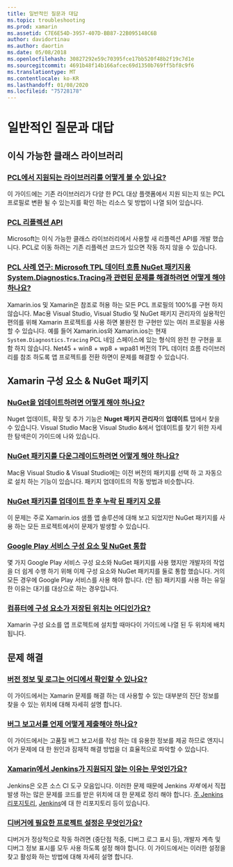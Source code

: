 ```yaml
---
title: 일반적인 질문과 대답
ms.topic: troubleshooting
ms.prod: xamarin
ms.assetid: C7E6E54D-3957-407D-BB87-22B095148C6B
author: davidortinau
ms.author: daortin
ms.date: 05/08/2018
ms.openlocfilehash: 30827292e59c70395fce17bb520f48b2f19c7d1e
ms.sourcegitcommit: 4691b48f14b166afcec69d1350b769ff5bf8c9f6
ms.translationtype: MT
ms.contentlocale: ko-KR
ms.lasthandoff: 01/08/2020
ms.locfileid: "75728178"
---
```

# <a name="general-frequently-asked-questions"></a>일반적인 질문과 대답

## <a name="portable-class-libraries"></a>이식 가능한 클래스 라이브러리

### <a name="how-can-i-view-what-libraries-are-supported-in-a-pclpcl-support-librariesmd"></a>[PCL에서 지원되는 라이브러리를 어떻게 볼 수 있나요?](pcl-support-libraries.md)
이 가이드에는 기존 라이브러리가 다양 한 PCL 대상 플랫폼에서 지원 되는지 또는 PCL 프로필로 변환 될 수 있는지를 확인 하는 리소스 및 방법이 나열 되어 있습니다.

### <a name="pcl-reflection-apipcl-reflectionmd"></a>[PCL 리플렉션 API](pcl-reflection.md)
Microsoft는 이식 가능한 클래스 라이브러리에서 사용할 새 리플렉션 API를 개발 했습니다. PCL로 이동 하려는 기존 리플렉션 코드가 있으면 작동 하지 않을 수 있습니다.

### <a name="pcl-case-study-how-can-i-resolve-problems-related-to-systemdiagnosticstracing-for-the-microsoft-tpl-dataflow-nuget-packagepcl-case-studymd"></a>[PCL 사례 연구: Microsoft TPL 데이터 흐름 NuGet 패키지용 System.Diagnostics.Tracing과 관련된 문제를 해결하려면 어떻게 해야 하나요?](pcl-case-study.md)
Xamarin.ios 및 Xamarin은 참조로 허용 하는 모든 PCL 프로필의 100%를 구현 하지 않습니다. Mac용 Visual Studio, Visual Studio 및 NuGet 패키지 관리자의 실용적인 편의를 위해 Xamarin 프로젝트를 사용 하면 불완전 한 구현만 있는 여러 프로필을 사용할 수 있습니다. 예를 들어 Xamarin.ios와 Xamarin.ios는 현재 `System.Diagnostics.Tracing` PCL 네임 스페이스에 있는 형식의 완전 한 구현을 포함 하지 않습니다. Net45 + win8 + wp8 + wpa81 버전의 TPL 데이터 흐름 라이브러리를 참조 하도록 앱 프로젝트를 전환 하면이 문제를 해결할 수 있습니다.

## <a name="nuget-packages--xamarin-components"></a>Xamarin 구성 요소 & NuGet 패키지
### <a name="how-can-i-update-nugetnuget-updatemd"></a>[NuGet을 업데이트하려면 어떻게 해야 하나요?](nuget-update.md)
Nuget 업데이트, 확장 및 추가 기능은 **Nuget 패키지 관리자**의 **업데이트** 탭에서 찾을 수 있습니다. Visual Studio Mac용 Visual Studio &에서 업데이트를 찾기 위한 자세한 탐색은이 가이드에 나와 있습니다.

### <a name="how-do-i-downgrade-a-nuget-packagenuget-package-downgrademd"></a>[NuGet 패키지를 다운그레이드하려면 어떻게 해야 하나요?](nuget-package-downgrade.md)
Mac용 Visual Studio & Visual Studio에는 이전 버전의 패키지를 선택 하 고 자동으로 설치 하는 기능이 있습니다. 패키지 업데이트의 작동 방법과 비슷합니다.

### <a name="missing-packages-error-after-updating-nuget-packagesnuget-packages-missingmd"></a>[NuGet 패키지를 업데이트 한 후 누락 된 패키지 오류](nuget-packages-missing.md)
이 문제는 주로 Xamarin.ios 샘플 앱 솔루션에 대해 보고 되었지만 NuGet 패키지를 사용 하는 모든 프로젝트에서이 문제가 발생할 수 있습니다.

### <a name="unifying-google-play-services-components-and-nugetgps-components-nugetmd"></a>[Google Play 서비스 구성 요소 및 NuGet 통합](gps-components-nuget.md)
몇 가지 Google Play 서비스 구성 요소와 NuGet 패키지를 사용 했지만 개발자의 작업을 더 쉽게 수행 하기 위해 이제 구성 요소와 NuGet 패키지를 둘로 통합 했습니다. 거의 모든 경우에 Google Play 서비스를 사용 해야 합니다. (안 됨) 패키지를 사용 하는 유일한 이유는 대기를 대상으로 하는 경우입니다.

### <a name="where-are-the-components-stored-on-my-machinecomponent-storagemd"></a>[컴퓨터에 구성 요소가 저장된 위치는 어디인가요?](component-storage.md)
Xamarin 구성 요소를 앱 프로젝트에 설치할 때마다이 가이드에 나열 된 두 위치에 배치 됩니다.

## <a name="troubleshooting"></a>문제 해결
### <a name="where-can-i-find-my-version-information-and-logsversion-logsmd"></a>[버전 정보 및 로그는 어디에서 확인할 수 있나요?](version-logs.md)
이 가이드에서는 Xamarin 문제를 해결 하는 데 사용할 수 있는 대부분의 진단 정보를 찾을 수 있는 위치에 대해 자세히 설명 합니다.

### <a name="when-and-how-should-i-file-a-bug-reporthowto-file-bugmd"></a>[버그 보고서를 언제 어떻게 제출해야 하나요?](howto-file-bug.md)
이 가이드에서는 고품질 버그 보고서를 작성 하는 데 유용한 정보를 제공 하므로 엔지니어가 문제에 대 한 원인과 잠재적 해결 방법을 더 효율적으로 파악할 수 있습니다.

### <a name="why-isnt-jenkins-supported-by-xamarinxamarin-jenkinsmd"></a>[Xamarin에서 Jenkins가 지원되지 않는 이유는 무엇인가요?](xamarin-jenkins.md)
Jenkins은 오픈 소스 CI 도구 모음입니다. 이러한 문제 때문에 Jenkins *자체* 에서 직접 발생 하는 많은 문제를 코드를 받은 위치에 대 한 문제로 정리 해야 합니다. [주 Jenkins 리포지토리](https://github.com/jenkinsci/jenkins), [Jenkins](https://github.com/stisti/jenkins-app)에 대 한 리포지토리 등이 있습니다.

### <a name="what-project-settings-are-required-for-the-debuggerdebugger-settingsmd"></a>[디버거에 필요한 프로젝트 설정은 무엇인가요?](debugger-settings.md)
디버거가 정상적으로 작동 하려면 (중단점 적중, 디버그 로그 표시 등), 개발자 계측 및 디버그 정보 표시를 모두 사용 하도록 설정 해야 합니다. 이 가이드에서는 이러한 설정을 찾고 활성화 하는 방법에 대해 자세히 설명 합니다.

